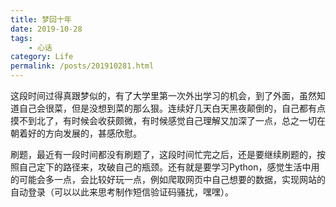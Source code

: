 ```yaml
---
title: 梦回十年
date: 2019-10-28
tags: 
    - 心话
category: Life
permalink: /posts/201910281.html
---
```

这段时间过得真跟梦似的，有了大学里第一次外出学习的机会，到了外面，虽然知道自己会很菜，但是没想到菜的那么狠。连续好几天白天黑夜颠倒的，自己都有点摸不到北了，有时候会收获颇微，有时候感觉自己理解又加深了一点，总之一切在朝着好的方向发展的，甚感欣慰。

刷题，最近有一段时间都没有刷题了，这段时间忙完之后，还是要继续刷题的，按照自己定下的路径来，攻破自己的瓶颈。还有就是要学习Python，感觉生活中用的可能会多一点，会比较好玩一点，例如爬取网页中自己想要的数据，实现网站的自动登录（可以以此来思考制作短信验证码骚扰，嘿嘿）。


 

